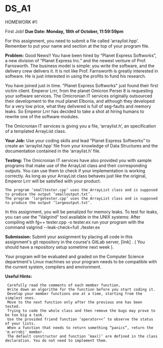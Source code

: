 # DS_A1

HOMEWORK #1:

First Job!
**Due Date:  Monday, 18th of October, 11:59:59pm**

For this assignment, you need to submit a file called ‘arraylist.hpp’. 
Remember to put your name and section at the top of your program file.

**Problem:**
Good News!!  You have been hired by “Planet Express Softworks”, a new division of “Planet Express Inc.” and the newest venture of Prof. Farnsworth. The business model is simple: you write the software, and the delivery crew delivers it.  It is not like Prof. Farnsworth is greatly interested in software. He is just interested in using the profits to fund his research.
 
You have joined just in time. "Planet Express Softworks" just found their first victim client. 
Emperor Lrrr, from the planet Omicron Persei 8 is requesting your software services. The Omicronian IT services originally outsourced their development to the mud planet Elbonia, and although they developed for a very low price, what they delivered is full of seg-faults and memory leaks. So Emperor Lrrr has decided to take a shot at hiring humans to rewrite one of the software modules. 

The Omicronian IT services is giving you a file, ‘arraylist.h’, an specification of a templated ArrayList class.

**Your Job:**
Use your coding skills and lead “Planet Express Softworks” to create an ‘arraylist.hpp’ file from your knowledge of Data Structures and the documentation contained in the ‘arraylist.h’ file.

**Testing:**
The Omicronian IT services have also provided you with sample programs that make use of the ArrayList class and their corresponding outputs. You can use them to check if your implementation is working correctly. As long as your ArrayList class behaves just like the original, Emperor Lrrr will be satisfied with your product.

    The program ‘smalltester.cpp’ uses the ArrayList class and is supposed to produce the output ‘smalloutput.txt’.
    The program ‘largetester.cpp’ uses the ArrayList class and is supposed to produce the output ‘largeoutput.txt’.

In this assignment, you will be penalized for memory leaks. To test for leaks, you can use the "Valgrind" tool available in the UNIX systems:
After compiling with     fg++ tester.cpp -o tester.ex 
run your program with the command     valgrind --leak-check=full ./tester.ex

**Submission:**
Submit your assignment by placing all code in this assignment's git repository in the course's GitLab server, [link] . ( You should have a repository setup sometime next week ).

Your program will be evaluated and graded on the Computer Science department's Linux machines so your program needs to be compatible with the current system, compilers and environment.  

**Useful Hints:**

     Carefully read the comments of each member function. 
     Write down an algorithm for the function before you start coding it. 
     Develop your member functions one at a time, starting from the simplest ones.
     Move to the next function only after the previous one has been tested. 
     Trying to code the whole class and then remove the bugs may prove to be too big a task.
     Use the provided friend function ’operator<<’ to observe the status of your lists.
     When a function that needs to return something “panics”, return the 'm_errobj' member.
     The default constructor and function ’max()’ are defined in the class declaration. You do not need to implement them.

